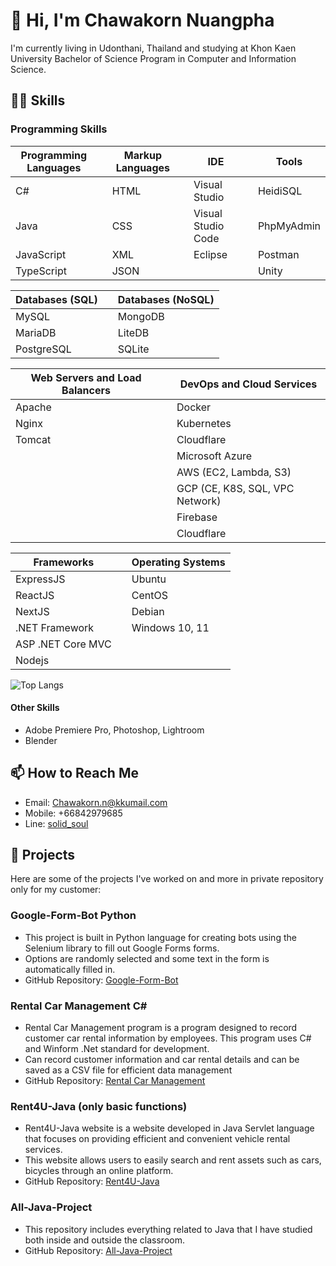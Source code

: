 # 👋 Hi, I'm Chawakorn Nuangpha
I'm currently living in Udonthani, Thailand and studying at Khon Kaen University Bachelor of Science Program in Computer and Information Science.

## 👩‍💻 Skills

### Programming Skills
| Programming Languages |       | Markup Languages  |        | IDE                 |       | Tools             |
|------------------------|-------|-------------------|--------|---------------------|-------|-------------------|
| C#                     |       | HTML              |        | Visual Studio       |       | HeidiSQL          |
| Java                   |       | CSS               |        | Visual Studio Code  |       | PhpMyAdmin        |
| JavaScript             |       | XML               |        | Eclipse             |       | Postman           |
| TypeScript             |       | JSON              |        |                     |       | Unity             |

| Databases (SQL)       |       | Databases (NoSQL) |
|-----------------------|-------|-------------------|
| MySQL                 |       | MongoDB           |
| MariaDB               |       | LiteDB            |
| PostgreSQL            |       | SQLite            |

| Web Servers and Load Balancers |       | DevOps and Cloud Services |
|--------------------------------|-------|---------------------------|
| Apache                         |       | Docker                    |
| Nginx                          |       | Kubernetes                |
| Tomcat                         |       | Cloudflare                |
|                                |       | Microsoft Azure           |
|                                |       | AWS (EC2, Lambda, S3)     |
|                                |       | GCP (CE, K8S, SQL, VPC Network)|
|                                |       | Firebase                  |
|                                |       | Cloudflare                |


| Frameworks                     |       | Operating Systems |
|--------------------------------|-------|-------------------|
| ExpressJS                      |       | Ubuntu            |
| ReactJS                        |       | CentOS            |
| NextJS                         |       | Debian            |
| .NET Framework                 |       | Windows 10, 11    |
| ASP .NET Core MVC              |       |                   |
| Nodejs                         |       |                   |

<!-- Top Languages -->
![Top Langs](https://github-readme-stats.vercel.app/api/top-langs/?username=armychawakorn&layout=compact)

#### Other Skills
- Adobe Premiere Pro, Photoshop, Lightroom
- Blender
## 📫 How to Reach Me
- Email: [Chawakorn.n@kkumail.com](mailto:Chawakorn.n@kkumail.com)
- Mobile: +66842979685
- Line: [solid_soul](https://line.me/ti/p/solid_soul)

## 🚀 Projects
Here are some of the projects I've worked on and more in private repository only for my customer:

### Google-Form-Bot Python
- This project is built in Python language for creating bots using the Selenium library to fill out Google Forms forms.
- Options are randomly selected and some text in the form is automatically filled in.
- GitHub Repository: [Google-Form-Bot](https://github.com/armychawakorn/Google-Form-Bot)

### Rental Car Management C#
- Rental Car Management program is a program designed to record customer car rental information by employees. This program uses C# and Winform .Net standard for development.
- Can record customer information and car rental details and can be saved as a CSV file for efficient data management
- GitHub Repository: [Rental Car Management](https://github.com/armychawakorn/Rental-Car-Management-Program)

### Rent4U-Java (only basic functions)
- Rent4U-Java website is a website developed in Java Servlet language that focuses on providing efficient and convenient vehicle rental services.
- This website allows users to easily search and rent assets such as cars, bicycles through an online platform.
- GitHub Repository: [Rent4U-Java](https://github.com/armychawakorn/Rent4U-Java)

### All-Java-Project
- This repository includes everything related to Java that I have studied both inside and outside the classroom.
- GitHub Repository: [All-Java-Project](https://github.com/armychawakorn/All-Java-Project)
